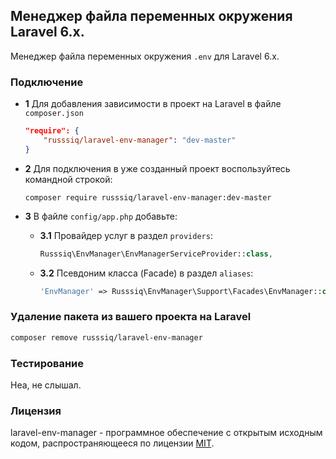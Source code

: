 ## Менеджер файла переменных окружения Laravel 6.x.

Менеджер файла переменных окружения `.env` для Laravel 6.x.

### Подключение

 - **1** Для добавления зависимости в проект на Laravel в файле `composer.json`

    ```json
    "require": {
        "russsiq/laravel-env-manager": "dev-master"
    }
    ```

 - **2** Для подключения в уже созданный проект воспользуйтесь командной строкой:

    ```console
    composer require russsiq/laravel-env-manager:dev-master
    ```

 - **3** В файле `config/app.php` добавьте:

    - **3.1** Провайдер услуг в раздел `providers`:

        ```php
        Russsiq\EnvManager\EnvManagerServiceProvider::class,
        ```

    - **3.2** Псевдоним класса (Facade) в раздел `aliases`:

        ```php
        'EnvManager' => Russsiq\EnvManager\Support\Facades\EnvManager::class,
        ```

### Удаление пакета из вашего проекта на Laravel
```sh
composer remove russsiq/laravel-env-manager
```

### Тестирование

Неа, не слышал.

### Лицензия

laravel-env-manager - программное обеспечение с открытым исходным кодом, распространяющееся по лицензии [MIT](https://choosealicense.com/licenses/mit/).
